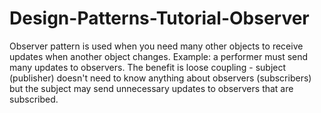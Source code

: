 # Design-Patterns-Tutorial-Observer
Observer pattern is used when you need many other objects to receive updates when another object changes. Example: a performer must send many updates to observers. The benefit is loose coupling - subject (publisher) doesn't need to know anything about observers (subscribers) but the subject may send unnecessary updates to observers that are subscribed.
